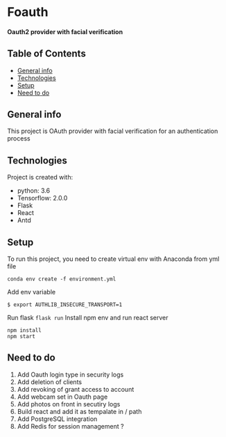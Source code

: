 # Foauth
#### Oauth2 provider with facial verification

## Table of Contents
* [General info](#general-info)
* [Technologies](#technologies)
* [Setup](#setup)
* [Need to do](#needtodo)

## General info
This project is OAuth provider with facial verification for an authentication process
	
## Technologies
Project is created with:
* python: 3.6
* Tensorflow: 2.0.0
* Flask
* React
* Antd

## Setup
To run this project, you need to create virtual env with Anaconda from yml file
```
conda env create -f environment.yml
```
Add env variable
```
$ export AUTHLIB_INSECURE_TRANSPORT=1
```
Run flask
```flask run```
Install npm env and run react server
```
npm install
npm start
```

## Need to do
1. Add Oauth login type in security logs
2. Add deletion of clients
3. Add revoking of grant access to account
4. Add webcam set in Oauth page
5. Add photos on front in secutiry logs
6. Build react and add it as tempalate in / path
7. Add PostgreSQL integration
8. Add Redis for session management ?